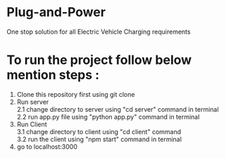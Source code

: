 ﻿# Plug-and-Power

One stop solution for all Electric Vehicle Charging requirements

# To run the project follow below mention steps :

1. Clone this repository first using git clone<br>
2. Run server <br>
   2.1 change directory to server using "cd server" command in terminal <br>
   2.2 run app.py file using "python app.py" command in terminal <br>
3. Run Client <br>
   3.1 change directory to client using "cd client" command <br>
   3.2 run the client using "npm start" command in terminal<br>
4. go to localhost:3000<br>
